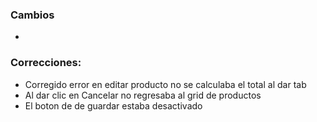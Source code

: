 <h3>Cambios</h3>
<ul>
    <li></li>
</ul>
<h3>Correcciones:</h3>
<ul>
    <li>Corregido error en editar producto no se calculaba el total al dar tab</li>
    <li>Al dar clic en Cancelar no regresaba al grid de productos</li>
    <li>El boton de de guardar estaba desactivado</li>
</ul>